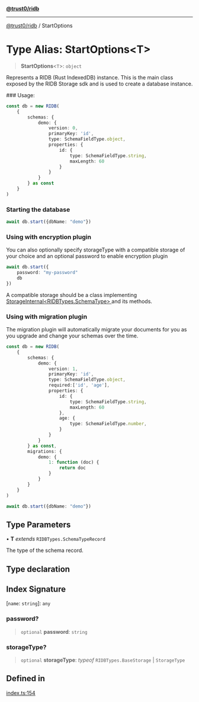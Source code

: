 [**@trust0/ridb**](../README.md)

***

[@trust0/ridb](../README.md) / StartOptions

# Type Alias: StartOptions\<T\>

> **StartOptions**\<`T`\>: `object`

Represents a RIDB (Rust IndexedDB) instance.
This is the main class exposed by the RIDB Storage sdk and is used to create a database instance.

### Usage:

```typescript
const db = new RIDB(
    {
        schemas: {
            demo: {
                version: 0,
                primaryKey: 'id',
                type: SchemaFieldType.object,
                properties: {
                    id: {
                        type: SchemaFieldType.string,
                        maxLength: 60
                    }
                }
            }
        } as const
    }
)
```

### Starting the database
```typescript    
await db.start({dbName: "demo"})
```

### Using with encryption plugin
You can also optionally specify storageType with a compatible storage of your choice and an optional password to enable encryption plugin
```typescript
await db.start({
    password: "my-password"
    db
})
```

A compatible storage should be a class implementing [StorageInternal<RIDBTypes.SchemaType> ](../_media/StorageInternal.md) and its methods.

### Using with migration plugin
The migration plugin will automatically migrate your documents for you as you upgrade and change your schemas over the time. 

```typescript
const db = new RIDB(
    {
        schemas: {
            demo: {
                version: 1,
                primaryKey: 'id',
                type: SchemaFieldType.object,
                required:['id', 'age'],
                properties: {
                    id: {
                        type: SchemaFieldType.string,
                        maxLength: 60
                    },
                    age: {
                        type: SchemaFieldType.number,
                    }
                }
            }
        } as const,
        migrations: {
            demo: {
                1: function (doc) {
                    return doc
                }
            }
        }
    }
)

await db.start({dbName: "demo"})
```

## Type Parameters

• **T** *extends* `RIDBTypes.SchemaTypeRecord`

The type of the schema record.

## Type declaration

## Index Signature

 \[`name`: `string`\]: `any`

### password?

> `optional` **password**: `string`

### storageType?

> `optional` **storageType**: *typeof* `RIDBTypes.BaseStorage` \| `StorageType`

## Defined in

[index.ts:154](https://github.com/trust0-project/RIDB/blob/4fef281da10b105fc67cc4df20c81fa87000ec0b/src/index.ts#L154)
